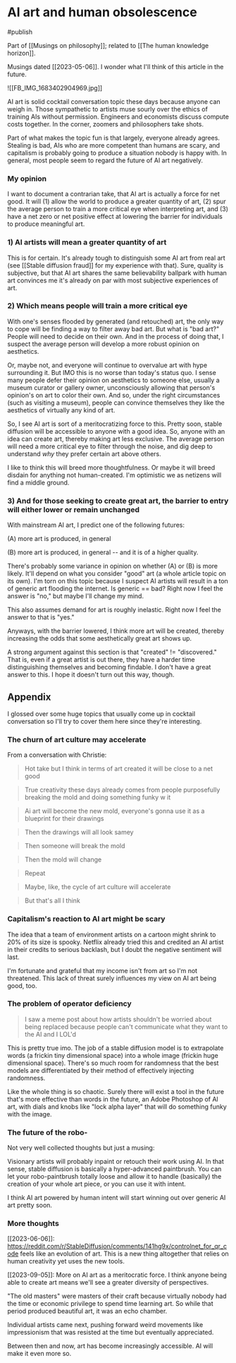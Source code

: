 # AI art and human obsolescence
#publish 

Part of [[Musings on philosophy]]; related to [[The human knowledge horizon]].

Musings dated [[2023-05-06]]. I wonder what I'll think of this article in the future.

![[FB_IMG_1683402904969.jpg]]

AI art is solid cocktail conversation topic these days because anyone can weigh in. Those sympathetic to artists muse sourly over the ethics of training AIs without permission. Engineers and economists discuss compute costs together. In the corner, zoomers and philosophers take shots.

Part of what makes the topic fun is that largely, everyone already agrees. Stealing is bad, AIs who are more competent than humans are scary, and capitalism is probably going to produce a situation nobody is happy with. In general, most people seem to regard the future of AI art negatively.

### My opinion
I want to document a contrarian take, that AI art is actually a force for net good. It will (1) allow the world to produce a greater quantity of art, (2) spur the average person to train a more critical eye when interpreting art, and (3) have a net zero or net positive effect at lowering the barrier for individuals to produce meaningful art.

### 1) AI artists will mean a greater quantity of art
This is for certain. It's already tough to distinguish some AI art from real art (see [[Stable diffusion fraud]] for my experience with that). Sure, quality is subjective, but that AI art shares the same believability ballpark with human art convinces me it's already on par with most subjective experiences of art.

### 2) Which means people will train a more critical eye
With one's senses flooded by generated (and retouched) art, the only way to cope will be finding a way to filter away bad art. But what is "bad art?" People will need to decide on their own. And in the process of doing that, I suspect the average person will develop a more robust opinion on aesthetics.

Or, maybe not, and everyone will continue to overvalue art with hype surrounding it. But IMO this is no worse than today's status quo. I sense many people defer their opinion on aesthetics to someone else, usually a museum curator or gallery owner, unconsciously allowing that person's opinion's on art to color their own. And so, under the right circumstances (such as visiting a museum), people can convince themselves they like the aesthetics of virtually any kind of art.

So, I see AI art is sort of a meritocratizing force to this. Pretty soon, stable diffusion will be accessible to anyone with a good idea. So, anyone with an idea can create art, thereby making art less exclusive. The average person will need a more critical eye to filter through the noise, and dig deep to understand _why_ they prefer certain art above others.

I like to think this will breed more thoughtfulness. Or maybe it will breed disdain for anything not human-created. I'm optimistic we as netizens will find a middle ground.

### 3) And for those seeking to create great art, the barrier to entry will either lower or remain unchanged
With mainstream AI art, I predict one of the following futures:

(A) more art is produced, in general

(B) more art is produced, in general -- and it is of a higher quality.

There's probably some variance in opinion on whether (A) or (B) is more likely. It'll depend on what you consider "good" art (a whole article topic on its own). I'm torn on this topic because I suspect AI artists will result in a ton of generic art flooding the internet. Is generic == bad? Right now I feel the answer is "no," but maybe I'll change my mind.

This also assumes demand for art is roughly inelastic. Right now I feel the answer to that is "yes."

Anyways, with the barrier lowered, I think more art will be created, thereby increasing the odds that some aesthetically great art shows up.

A strong argument against this section is that "created" != "discovered." That is, even if a great artist is out there, they have a harder time distinguishing themselves and becoming findable. I don't have a great answer to this. I hope it doesn't turn out this way, though.

## Appendix
I glossed over some huge topics that usually come up in cocktail conversation so I'll try to cover them here since they're interesting.

### The churn of art culture may accelerate
From a conversation with Christie:
> Hot take but I think in terms of art created it will be close to a net good

> True creativity these days already comes from people purposefully breaking the mold and doing something funky w it

> Ai art will become the new mold, everyone's gonna use it as a blueprint for their drawings

> Then the drawings will all look samey

> Then someone will break the mold

> Then the mold will change

> Repeat

> Maybe, like, the cycle of art culture will accelerate

> But that's all I think

### Capitalism's reaction to AI art might be scary
The idea that a team of environment artists on a cartoon might shrink to 20% of its size is spooky. Netflix already tried this and credited an AI artist in their credits to serious backlash, but I doubt the negative sentiment will last.

I'm fortunate and grateful that my income isn't from art so I'm not threatened. This lack of threat surely influences my view on AI art being good, too.


### The problem of operator deficiency
> I saw a meme post about how artists shouldn't be worried about being replaced because people can't communicate what they want to the AI and I LOL'd

This is pretty true imo. The job of a stable diffusion model is to extrapolate words (a frickin tiny dimensional space) into a whole image (frickin huge dimensional space). There's so much room for randomness that the best models are differentiated by their method of effectively injecting randomness.

Like the whole thing is so chaotic. Surely there will exist a tool in the future that's more effective than words in the future, an Adobe Photoshop of Al art, with dials and knobs like "lock alpha layer" that will do something funky with the image.

### The future of the robo-
Not very well collected thoughts but just a musing:

Visionary artists will probably inpaint or retouch their work using AI. In that sense, stable diffusion is basically a hyper-advanced paintbrush. You can let your robo-paintbrush totally loose and allow it to handle (basically) the creation of your whole art piece, or you can use it with intent.

I think AI art powered by human intent will start winning out over generic AI art pretty soon.


### More thoughts
[[2023-06-06]]: https://reddit.com/r/StableDiffusion/comments/141hg9x/controlnet_for_qr_code feels like an evolution of art. This is a new thing altogether that relies on human creativity yet uses the new tools.

[[2023-09-05]]:
More on AI art as a meritocratic force. I think anyone being able to create art means we'll see a greater diversity of perspectives.

"The old masters" were masters of their craft because virtually nobody had the time or economic privilege to spend time learning art. So while that period produced beautiful art, it was an echo chamber.

Individual artists came next, pushing forward weird movements like impressionism that was resisted at the time but eventually appreciated.

Between then and now, art has become increasingly accessible. AI will make it even more so.















